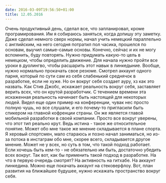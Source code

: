 ```yaml
---
date: 2016-03-09T19:56:50+01:00
title: 12.05.2016
---
```


Очень продуктивный день, сделал все, что запланировал, кроме програмирования. Им я собираюсь заняться, когда допишу эту заметку. Даже сделал немного сверх нормы, начал учить немецкий параллельно с английским, на него сегодня потратил пол часика, прошелся по основам, выучил самые-самые основы. Конечно, сейчас и их не могу вспомнить, буду повторять. Нужно придумать какую-то цель в немецком, чтобы определить движение. Для начала нужно пройти все уроки в дуолингво, чтобы расшарить этот навык в линкедыние. Вообще, нужно нормально прокачать свое резюме. Смотрел аккаунт одного парня, который по сути сам из себя слабенький среднячок в разработке, если не хуже. Но он вокруг себя создает ауру, хз как это назвать. Как Стив Джобс, искажает реальность вокруг себя, заставляет верить всех, что он крутой разработчик. С течением времени эта искаженная реальность начинает быть настоящей для некоторых людей. Видел еще один пример на конференции, чувак нес просто полную чушь, но все слушали, и его почему-то пригласили быть спикером на главной кофренции страны. Он же является главой мобильной разработки в своей компании. Просто все вокруг уверены, что этот тип реально крут. Ведь истина - такое же относительное понятие. Может обо мне такое же мнение складывается в плане спорта. Я херовый спортсмен, мало стараюсь и позно начал заниматься, но из-за потока в инстаграм обо мне, скорее всего, складывается другое мнение. Может не у всех, но суть в том, что такой подход работает. Если хочешь быть кем-то - не обязательно им быть, достаточно убедить всех вокруг. Так вот, как бы применить такой подход в разработке. На что в первую очередь смотрят? На активность на гитхабе. На аккаунт линкедина. Можно еще покачать аккаунт на стековерфлоу. Вот, план развития на ближайшее будушее, нужно искажать пространство вокруг себя.